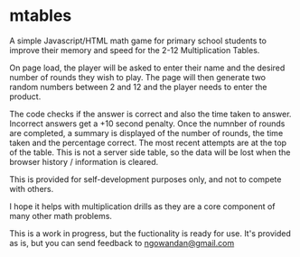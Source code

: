 # mtables
A simple Javascript/HTML math game for primary school students to improve their memory and speed for the 2-12 Multiplication Tables.

On page load, the player will be asked to enter their name and the desired number of rounds they wish to play. The page will then generate two random numbers between 2 and 12 and the player needs to enter the product.

The code checks if the answer is correct and also the time taken to answer. Incorrect answers get a +10 second penalty. Once the numnber of rounds are completed, a summary is displayed of the number of rounds, the time taken and the percentage correct. The most recent attempts are at the top of the table. This is not a server side table, so the data will be lost when the browser history / information is cleared. 

This is provided for self-development purposes only, and not to compete with others. 

I hope it helps with multiplication drills as they are a core component of many other math problems.

This is a work in progress, but the fuctionality is ready for use. It's provided as is, but you can send feedback to ngowandan@gmail.com



